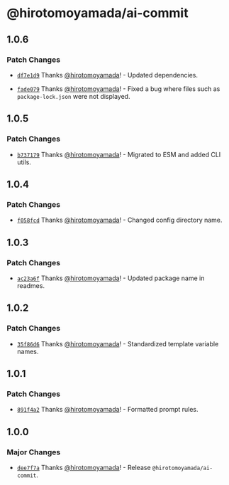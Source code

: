 # @hirotomoyamada/ai-commit

## 1.0.6

### Patch Changes

- [`df7e1d9`](https://github.com/hirotomoyamada/ai-commit/commit/df7e1d9be8395a3bf181ff64ce0bfa93000100bb) Thanks [@hirotomoyamada](https://github.com/hirotomoyamada)! - Updated dependencies.

- [`fade079`](https://github.com/hirotomoyamada/ai-commit/commit/fade0794a5690db5a0c335894e2bbceafcd9a2cf) Thanks [@hirotomoyamada](https://github.com/hirotomoyamada)! - Fixed a bug where files such as `package-lock.json` were not displayed.

## 1.0.5

### Patch Changes

- [`b737179`](https://github.com/hirotomoyamada/ai-commit/commit/b737179711f1a952dd7906b364aa4c4482151df4) Thanks [@hirotomoyamada](https://github.com/hirotomoyamada)! - Migrated to ESM and added CLI utils.

## 1.0.4

### Patch Changes

- [`f058fcd`](https://github.com/hirotomoyamada/ai-commit/commit/f058fcdd7aae6b68b236245427d93a1059c4001f) Thanks [@hirotomoyamada](https://github.com/hirotomoyamada)! - Changed config directory name.

## 1.0.3

### Patch Changes

- [`ac23a6f`](https://github.com/hirotomoyamada/ai-commit/commit/ac23a6f0fbfd1e633a26a51a11afe634ea8183aa) Thanks [@hirotomoyamada](https://github.com/hirotomoyamada)! - Updated package name in readmes.

## 1.0.2

### Patch Changes

- [`35f86d6`](https://github.com/hirotomoyamada/ai-commit/commit/35f86d6a8e09a41745e3bc68075727f9b434264f) Thanks [@hirotomoyamada](https://github.com/hirotomoyamada)! - Standardized template variable names.

## 1.0.1

### Patch Changes

- [`891f4a2`](https://github.com/hirotomoyamada/ai-commit/commit/891f4a29eebd58ab8d67c5781c6ef5cb5e03ced8) Thanks [@hirotomoyamada](https://github.com/hirotomoyamada)! - Formatted prompt rules.

## 1.0.0

### Major Changes

- [`dee7f7a`](https://github.com/hirotomoyamada/ai-commit/commit/dee7f7a0452fb44673867905c1c9b4ea01027893) Thanks [@hirotomoyamada](https://github.com/hirotomoyamada)! - Release `@hirotomoyamada/ai-commit`.
